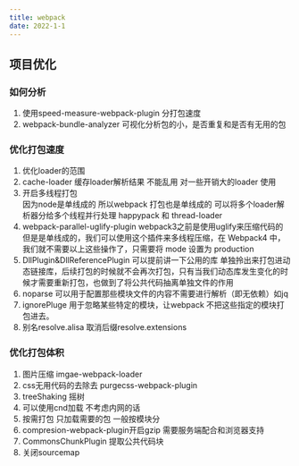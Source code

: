 ```yaml
---
title: webpack
date: 2022-1-1
---
```

<!--
 * @Descripttion: ----描述----
 * @version: 1.0
 * @Author: 张鹏
 * @Date: 2022-01-01 23:14:49
 * @LastEditors: 张鹏
 * @LastEditTime: 2022-01-01 23:36:18
-->

## 项目优化

### 如何分析
1. 使用speed-measure-webpack-plugin 分打包速度
2. webpack-bundle-analyzer 可视化分析包的小，是否重复和是否有无用的包

### 优化打包速度
1. 优化loader的范围 
2. cache-loader 缓存loader解析结果 不能乱用 对一些开销大的loader 使用
3. 开启多线程打包  
因为node是单线成的 所以webpack 打包也是单线成的 可以将多个loader解析器分给多个线程并行处理
happypack 和 thread-loader
4. webpack-parallel-uglify-plugin 
webpack3之前是使用uglify来压缩代码的但是是单线成的，我们可以使用这个插件来多线程压缩，在 Webpack4 中，我们就不需要以上这些操作了，只需要将 mode 设置为 production
5. DllPlugin&DllReferencePlugin
可以提前讲一下公用的库 单独拎出来打包进动态链接库，后续打包的时候就不会再次打包，只有当我们动态库发生变化的时候才需要重新打包，也做到了将公共代码抽离单独文件的作用
6. noparse 可以用于配置那些模块文件的内容不需要进行解析（即无依赖）如jq
7. ignorePluge 用于忽略某些特定的模块，让webpack 不把这些指定的模块打包进去。
8. 别名resolve.alisa 取消后缀resolve.extensions
### 优化打包体积
1. 图片压缩 imgae-webpack-loader
2. css无用代码的去除去 purgecss-webpack-plugin
3. treeShaking 摇树
4. 可以使用cnd加载 不考虑内网的话
5. 按需打包 只加载需要的包 一般按模块分
6. compresion-webpack-plugin开启gzip 需要服务端配合和浏览器支持
7. CommonsChunkPlugin 提取公共代码块
8. 关闭sourcemap